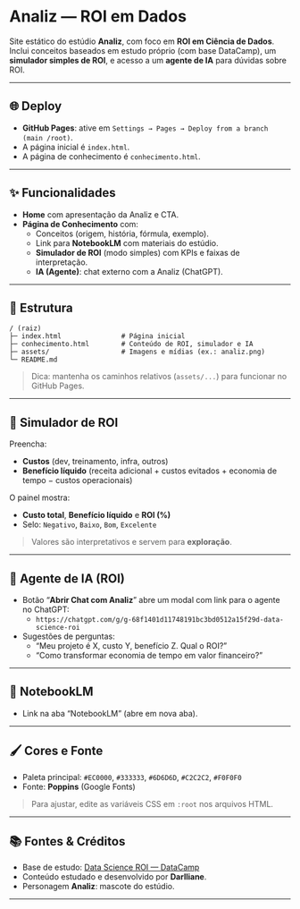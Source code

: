 # Analiz — ROI em Dados

Site estático do estúdio **Analiz**, com foco em **ROI em Ciência de Dados**.  
Inclui conceitos baseados em estudo próprio (com base DataCamp), um **simulador simples de ROI**, e acesso a um **agente de IA** para dúvidas sobre ROI.

---

## 🌐 Deploy

- **GitHub Pages**: ative em `Settings → Pages → Deploy from a branch (main /root)`.
- A página inicial é `index.html`.  
- A página de conhecimento é `conhecimento.html`.

---

## ✨ Funcionalidades

- **Home** com apresentação da Analiz e CTA.
- **Página de Conhecimento** com:
  - Conceitos (origem, história, fórmula, exemplo).
  - Link para **NotebookLM** com materiais do estúdio.
  - **Simulador de ROI** (modo simples) com KPIs e faixas de interpretação.
  - **IA (Agente)**: chat externo com a Analiz (ChatGPT).

---

## 📁 Estrutura

```
/ (raiz)
├─ index.html               # Página inicial
├─ conhecimento.html        # Conteúdo de ROI, simulador e IA
├─ assets/                  # Imagens e mídias (ex.: analiz.png)
└─ README.md
```

> Dica: mantenha os caminhos relativos (`assets/...`) para funcionar no GitHub Pages.

---

## 🧪 Simulador de ROI

Preencha:
- **Custos** (dev, treinamento, infra, outros)  
- **Benefício líquido** (receita adicional + custos evitados + economia de tempo − custos operacionais)

O painel mostra:
- **Custo total**, **Benefício líquido** e **ROI (%)**
- Selo: `Negativo`, `Baixo`, `Bom`, `Excelente`

> Valores são interpretativos e servem para **exploração**.

---

## 🤖 Agente de IA (ROI)

- Botão “**Abrir Chat com Analiz**” abre um modal com link para o agente no ChatGPT:
  - `https://chatgpt.com/g/g-68f1401d11748191bc3bd0512a15f29d-data-science-roi`
- Sugestões de perguntas:
  - “Meu projeto é X, custo Y, benefício Z. Qual o ROI?”
  - “Como transformar economia de tempo em valor financeiro?”

---

## 📓 NotebookLM

- Link na aba “NotebookLM” (abre em nova aba).

---

## 🖌️ Cores e Fonte

- Paleta principal: `#EC0000`, `#333333`, `#6D6D6D`, `#C2C2C2`, `#F0F0F0`  
- Fonte: **Poppins** (Google Fonts)  
> Para ajustar, edite as variáveis CSS em `:root` nos arquivos HTML.

---

## 📚 Fontes & Créditos

- Base de estudo: [Data Science ROI — DataCamp](https://www.datacamp.com/pt/blog/data-science-roi)  
- Conteúdo estudado e desenvolvido por **Darlliane**.  
- Personagem **Analiz**: mascote do estúdio.

---
